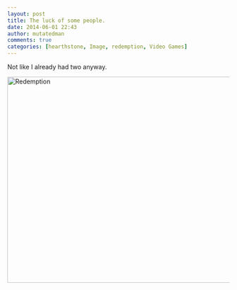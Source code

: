 ```yaml
---
layout: post
title: The luck of some people.
date: 2014-06-01 22:43
author: mutatedman
comments: true
categories: [hearthstone, Image, redemption, Video Games]
---
```

Not like I already had two anyway.

<a href="http://samuelthomaservin.files.wordpress.com/2014/06/hearthstone_screenshot_6-1-2014-22-11-09.png"><img class="aligncenter size-large wp-image-426" src="http://samuelthomaservin.files.wordpress.com/2014/06/hearthstone_screenshot_6-1-2014-22-11-09.png?w=830" alt="Redemption" width="830" height="466" /></a>
